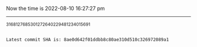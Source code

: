 Now the time is 2022-08-10 16:27:27 pm

---

<small>3168127685301272640229481234015691</small>

```txt

Latest commit SHA is: 8ae0d642f01ddbb8c80ae310d510c326972089a1
```
